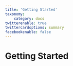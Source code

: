 ```yaml
---
title: 'Getting Started'
taxonomy:
    category: docs
twitterenable: true
twittercardoptions: summary
facebookenable: false
---
```


# Getting Started
